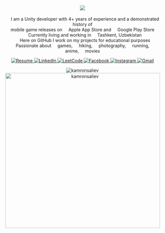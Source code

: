 <h1 align="center">
    <img src="https://readme-typing-svg.herokuapp.com?font=Verdana&weight=600&size=30&pause=1000&color=87a0be&center=true&vCenter=true&width=600&height=50&&repeat=false&lines=Hi+%F0%9F%91%8B+I'm+Komroniddin+Soliev+(Kamron);"/>
</h1>

<!-- Description -->
<p align="center">
    <img src="https://cdn-icons-png.flaticon.com/512/5969/5969294.png" width="12"/> I am a Unity developer with 4+ years of experience and a demonstrated history of <br> mobile game releases on <img src="https://cdn-icons-png.flaticon.com/512/5977/5977575.png" width="12"/> Apple App Store and <img src="https://cdn-icons-png.flaticon.com/512/6124/6124997.png" width="12"/> Google Play Store
    <br><img src="https://cdn-icons-png.flaticon.com/512/609/609803.png" width="12"/> Currently living and working in <img src="https://cdn-icons-png.flaticon.com/512/6177/6177136.png" width="12"/> Tashkent, Uzbekistan 
    <br><img src="https://cdn-icons-png.flaticon.com/512/560/560216.png" width="12"/> Here on GitHub I work on my projects for educational purposes
    <br><img src="https://cdn-icons-png.flaticon.com/512/7172/7172786.png" width="12"/> Passionate about <img src="https://cdn-icons-png.flaticon.com/512/141/141073.png" width="12"/> games, <img src="https://cdn-icons-png.flaticon.com/512/3867/3867887.png" width="12"/> hiking, <img src="https://cdn-icons-png.flaticon.com/512/2972/2972113.png" width="12"/> photography, <img src="https://cdn-icons-png.flaticon.com/512/755/755347.png" width="12"/> running, <img src="https://cdn-icons-png.flaticon.com/512/3716/3716110.png" width="12"/> anime, <img src="https://cdn-icons-png.flaticon.com/512/2217/2217611.png" width="12"/> movies
</p>

<!-- Badges -->
<p align="center">
    <a href="https://gist.github.com/KamronSaliev/a1dbcfaeb64d9c56a2a87b9da0f3ca24" target="_blank">
        <img alt="Resume" src="https://img.shields.io/badge/-Resume-2f343f?style=flat&logo=read.cv&logoColor=white" />
    </a>
    <a href="https://linkedin.com/in/komroniddin-soliev" target="_blank">
        <img alt="LinkedIn" src="https://img.shields.io/badge/-LinkedIn-0084b1?style=flat&logo=linkedin&logoColor=white" />
    </a>
    <a href="https://leetcode.com/KamronSaliev/" target="_blank">
        <img alt="LeetCode" src="https://img.shields.io/badge/-LeetCode-ffa116?style=flat&logo=leetcode&logoColor=white" />
    </a>
    <a href="https://fb.com/komroniddin.soliev" target="_blank">
        <img alt="Facebook" src="https://img.shields.io/badge/-Facebook-3a559f?style=flat&logo=facebook&logoColor=white" />
    </a>
    <a href="https://instagram.com/kamronsaliev" target="_blank">
        <img alt="Instagram" src="https://img.shields.io/badge/-Instagram-c536a4?style=flat&logo=instagram&logoColor=white" />
    </a>
    <a href="mailto:komroniddin.soliev@gmail.com" target="_blank">
        <img alt="Gmail" src="https://img.shields.io/badge/-Gmail-dd4b39?style=flat&logo=gmail&logoColor=white" />
    </a>
    <!--
    <img alt="Profile" src="https://komarev.com/ghpvc/?username=kamronsaliev&label=Profile%20views&color=178600&style=flat" />
    -->
</p>

<!-- GitHub stats -->
<p align="center">
    <!--
    <img src="https://github-readme-stats-kamronsalievs-projects.vercel.app/api?username=kamronsaliev&locale=en&theme=nord&count_private=true&show_icons=true&hide=contribs,issues&card_width=495" alt="kamronsaliev" />
    <br>
    -->
    <img src="https://github-readme-stats-kamronsalievs-projects.vercel.app/api/top-langs?username=kamronsaliev&locale=en&theme=nord&count_private=true&layout=compact&card_width=495" alt="kamronsaliev" />
    <br>
    <!--
    <img src="https://github-readme-streak-stats.herokuapp.com/?user=kamronsaliev&theme=nord&count_private=true&no-bg=true&no-frame=true&ring=ffa116&fire=ffa116" alt="kamronsaliev" />
    <br>
    -->
    <img width="495pt" src="https://github-trophies.vercel.app/?username=kamronsaliev&theme=nord&margin-w=7&title=Commits,MultiLanguage,Followers,Repositories,Stars&column=5" alt="kamronsaliev" />
</p>
